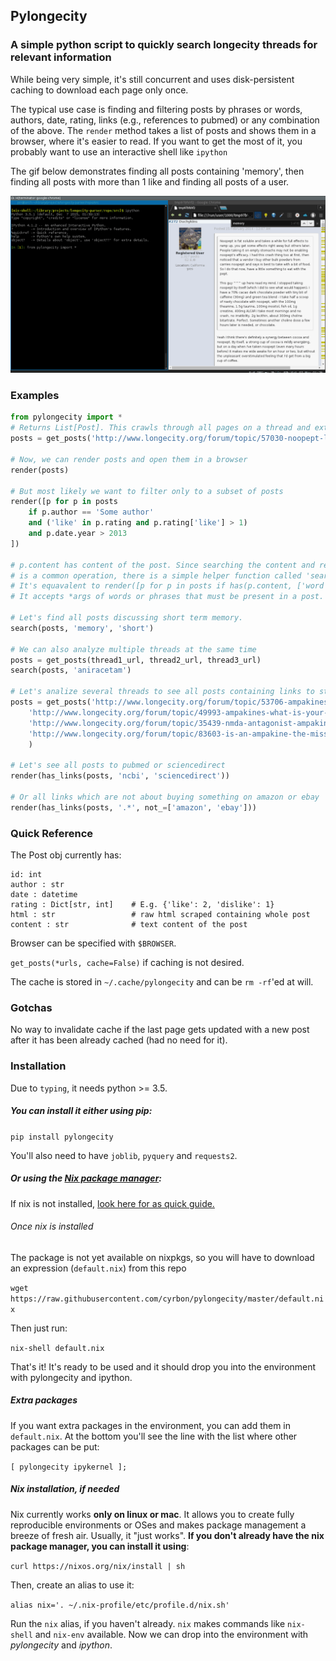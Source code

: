 ## Pylongecity
### A simple python script to quickly search longecity threads for relevant information


While being very simple, it's still concurrent and uses disk-persistent caching to download each page only once.


The typical use case is finding and filtering posts by phrases or words, authors, date, rating, links (e.g., references to pubmed) or any combination of the above. The `render` method takes a list of posts and shows them in a browser, where it's easier to read. If you want to get the most of it, you probably want to use an interactive shell like `ipython`

The gif below demonstrates finding all posts containing 'memory', then finding all posts with more than 1 like and finding all posts of a user.

![demo](demo.gif)

### Examples

```python
from pylongecity import *
# Returns List[Post]. This crawls through all pages on a thread and extracts a list of posts.
posts = get_posts('http://www.longecity.org/forum/topic/57030-noopept-long-term-experience-more-than-a-simple-nootropic/')

# Now, we can render posts and open them in a browser
render(posts)

# But most likely we want to filter only to a subset of posts
render([p for p in posts
	if p.author == 'Some author'
    and ('like' in p.rating and p.rating['like'] > 1)
    and p.date.year > 2013
])

# p.content has content of the post. Since searching the content and rending results
# is a common operation, there is a simple helper function called 'search'. 
# It's equavalent to render([p for p in posts if has(p.content, ['word']))
# It accepts *args of words or phrases that must be present in a post. 

# Let's find all posts discussing short term memory.  
search(posts, 'memory', 'short')

# We can also analyze multiple threads at the same time
posts = get_posts(thread1_url, thread2_url, thread3_url)
search(posts, 'aniracetam')

# Let's analize several threads to see all posts containing links to studies
posts = get_posts('http://www.longecity.org/forum/topic/53706-ampakines/',
	'http://www.longecity.org/forum/topic/49993-ampakines-what-is-your-honest-opinion/',
	'http://www.longecity.org/forum/topic/35439-nmda-antagonist-ampakine/',
    'http://www.longecity.org/forum/topic/83603-is-an-ampakine-the-missing-piece-of-ciltp/'
    )
 
# Let's see all posts to pubmed or sciencedirect
render(has_links(posts, 'ncbi', 'sciencedirect'))

# Or all links which are not about buying something on amazon or ebay
render(has_links(posts, '.*', not_=['amazon', 'ebay']))


```

### Quick Reference

The Post obj currently has:

```
id: int
author : str
date : datetime            
rating : Dict[str, int]    # E.g. {'like': 2, 'dislike': 1}
html : str                 # raw html scraped containing whole post
content : str              # text content of the post
```

Browser can be specified with `$BROWSER`.

`get_posts(*urls, cache=False)` if caching is not desired.

The cache is stored in `~/.cache/pylongecity` and can be `rm -rf`'ed at will. 

### Gotchas

No way to invalidate cache if the last page gets updated with a new post after it has been already cached (had no need for it). 

### Installation

Due to `typing`, it needs python >= 3.5.

##### You can install it either using pip:

`pip install pylongecity`

You'll also need to have `joblib`, `pyquery` and `requests2`.

##### Or using the [Nix package manager](https://nixos.org/nix/):

If nix is not installed, [look here for as quick guide.](#nix-installation-if-needed)

###### Once nix is installed

The package is not yet available on nixpkgs, so you will have to
download an expression (`default.nix`) from this repo

`wget https://raw.githubusercontent.com/cyrbon/pylongecity/master/default.nix`

Then just run:

`nix-shell default.nix`

That's it! It's ready to be used and it should drop you into the environment with pylongecity and ipython.

##### Extra packages

If you want extra packages in the environment, you can add them in `default.nix`. At the bottom you'll see the line with 
the list where other packages can be put:

`[ pylongecity ipykernel ];`

##### Nix installation, if needed

Nix currently works **only on linux or mac**. It allows you to create fully reproducible environments or OSes 
and makes package management a breeze of fresh air. Usually, it "just works". **If you don't already have the nix package manager, you can install it using**:

`curl https://nixos.org/nix/install | sh`

Then, create an alias to use it: 

`alias nix='. ~/.nix-profile/etc/profile.d/nix.sh'`

Run the `nix` alias, if you haven't already. 
`nix` makes commands like `nix-shell` and `nix-env` available.
Now we  can drop into the environment with *pylongecity* and  *ipython*.
